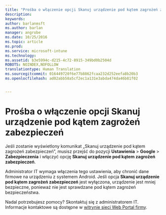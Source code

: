 ```yaml
---
title: "Prośba o włączenie opcji Skanuj urządzenie pod kątem zagrożeń zabezpieczeń | Microsoft Intune"
description: 
keywords: 
author: barlanmsft
ms.author: barlan
manager: angrobe
ms.date: 10/25/2016
ms.topic: article
ms.prod: 
ms.service: microsoft-intune
ms.technology: 
ms.assetid: b3e5994c-d215-4c72-8915-349bd0b2504d
ROBOTS: NOINDEX,NOFOLLOW
translationtype: Human Translation
ms.sourcegitcommit: 016449720f6e77b8862fcaa232d252eefa8b20b3
ms.openlocfilehash: ad02abb58a5cf2ec1a131e3abda474da46b81f02


---
```


# <a name="you-are-asked-to-turn-on-scan-device-for-security-threats"></a>Prośba o włączenie opcji Skanuj urządzenie pod kątem zagrożeń zabezpieczeń

 Jeśli zostanie wyświetlony komunikat „Skanuj urządzenie pod kątem zagrożeń zabezpieczeń”, musisz przejść do pozycji **Ustawienia** > **Google** > **Zabezpieczenia** i włączyć opcję **Skanuj urządzenie pod kątem zagrożeń zabezpieczeń**.

Administrator IT wymaga włączenia tego ustawienia, aby chronić dane firmowe na urządzeniu z systemem Android. Jeśli opcja **Skanuj urządzenie pod kątem zagrożeń zabezpieczeń** jest wyłączona, urządzenie jest mniej bezpieczne, ponieważ nie jest sprawdzane pod kątem zagrożeń bezpieczeństwa.

Nadal potrzebujesz pomocy? Skontaktuj się z administratorem IT. Informacje kontaktowe są dostępne w [witrynie sieci Web Portal firmy](http://portal.manage.microsoft.com).



<!--HONumber=Oct16_HO2-->


